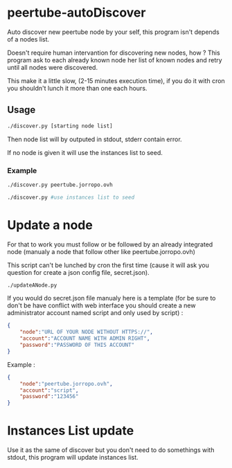 # peertube-autoDiscover
Auto discover new peertube node by your self, this program isn't depends of a nodes list.

Doesn't require human intervantion for discovering new nodes, how ? This program ask to each already known node her list of known nodes and retry until all nodes were discovered.

This make it a little slow, (2-15 minutes execution time), if you do it with cron you shouldn't lunch it more than one each hours.

## Usage
```sh
./discover.py [starting node list]
```
Then node list will by outputed in stdout, stderr contain error.

If no node is given it will use the instances list to seed.
### Example
```sh
./discover.py peertube.jorropo.ovh
```
```sh
./discover.py #use instances list to seed
```
# Update a node
For that to work you must follow or be followed by an already integrated node (manualy a node that follow other like peertube.jorropo.ovh)

This script can't be lunched by cron the first time (cause it will ask you question for create a json config file, secret.json).
```sh
./updateANode.py
```
If you would do secret.json file manualy here is a template (for be sure to don't be have conflict with web interface you should create a new administrator account named script and only used by script) :
```json
{
    "node":"URL OF YOUR NODE WITHOUT HTTPS://",
    "account":"ACCOUNT NAME WITH ADMIN RIGHT",
    "password":"PASSWORD OF THIS ACCOUNT"
}
```
Example :
```json
{
    "node":"peertube.jorropo.ovh",
    "account":"script",
    "password":"123456"
}
```
# Instances List update
Use it as the same of discover but you don't need to do somethings with stdout, this program will update instances list.
